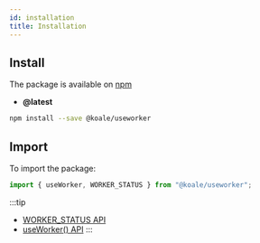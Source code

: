 ```yaml
---
id: installation
title: Installation
---
```


## Install

The package is available on [npm](https://www.npmjs.com/package/@koale/useworker)

- **@latest**

```bash
npm install --save @koale/useworker
```

## Import

To import the package:

```jsx
import { useWorker, WORKER_STATUS } from "@koale/useworker";
```

:::tip

- [WORKER_STATUS API](./workerstatus.md)
- [useWorker() API](./useworker.md)
:::
